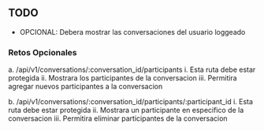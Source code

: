 ## TODO

- OPCIONAL: Debera mostrar las conversaciones del usuario loggeado

### Retos Opcionales

a. /api/v1/conversations/:conversation_id/participants
i. Esta ruta debe estar protegida
ii. Mostrara los participantes de la conversacion
iii. Permitira agregar nuevos participantes a la conversacion

b. /api/v1/conversations/:conversation_id/participants/:participant_id
i. Esta ruta debe estar protegida
ii. Mostrara un participante en especifico de la conversacion
iii. Permitira eliminar participantes de la conversacion




